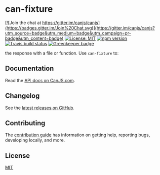 # can-fixture

[![Join the chat at https://gitter.im/canjs/canjs](https://badges.gitter.im/Join%20Chat.svg)](https://gitter.im/canjs/canjs?utm_source=badge&utm_medium=badge&utm_campaign=pr-badge&utm_content=badge)
[![License: MIT](https://img.shields.io/badge/License-MIT-blue.svg)](https://github.com/canjs/can-fixture/blob/master/LICENSE.md)
[![npm version](https://badge.fury.io/js/can-fixture.svg)](https://www.npmjs.com/package/can-fixture)
[![Travis build status](https://travis-ci.org/canjs/can-fixture.svg?branch=master)](https://travis-ci.org/canjs/can-fixture)
[![Greenkeeper badge](https://badges.greenkeeper.io/canjs/can-fixture.svg)](https://greenkeeper.io/)

the response with a file or function. Use `can-fixture` to:

## Documentation

Read the [API docs on CanJS.com](https://canjs.com/doc/can-fixture.html).

## Changelog

See the [latest releases on GitHub](https://github.com/canjs/can-fixture/releases).

## Contributing

The [contribution guide](https://github.com/canjs/can-fixture/blob/master/CONTRIBUTING.md) has information on getting help, reporting bugs, developing locally, and more.

## License

[MIT](https://github.com/canjs/can-fixture/blob/master/LICENSE.md)

